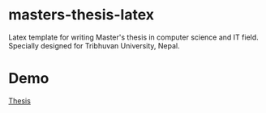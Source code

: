 # masters-thesis-latex
Latex template for writing Master's thesis in computer science and IT field. Specially designed for Tribhuvan University, Nepal.

# Demo
[Thesis](thesis.pdf)

